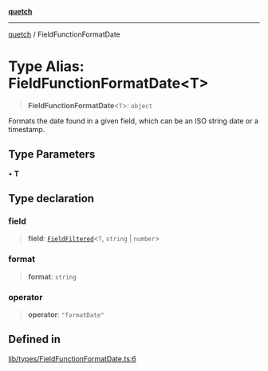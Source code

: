 [**quetch**](../README.md)

***

[quetch](../README.md) / FieldFunctionFormatDate

# Type Alias: FieldFunctionFormatDate\<T\>

> **FieldFunctionFormatDate**\<`T`\>: `object`

Formats the date found in a given field, which can be an ISO string date or a timestamp.

## Type Parameters

• **T**

## Type declaration

### field

> **field**: [`FieldFiltered`](FieldFiltered.md)\<`T`, `string` \| `number`\>

### format

> **format**: `string`

### operator

> **operator**: `"formatDate"`

## Defined in

[lib/types/FieldFunctionFormatDate.ts:6](https://github.com/nevoland/quetch/blob/74684cd5cd1bd7a08980d4ce305ecc4be0c3e8b8/lib/types/FieldFunctionFormatDate.ts#L6)

